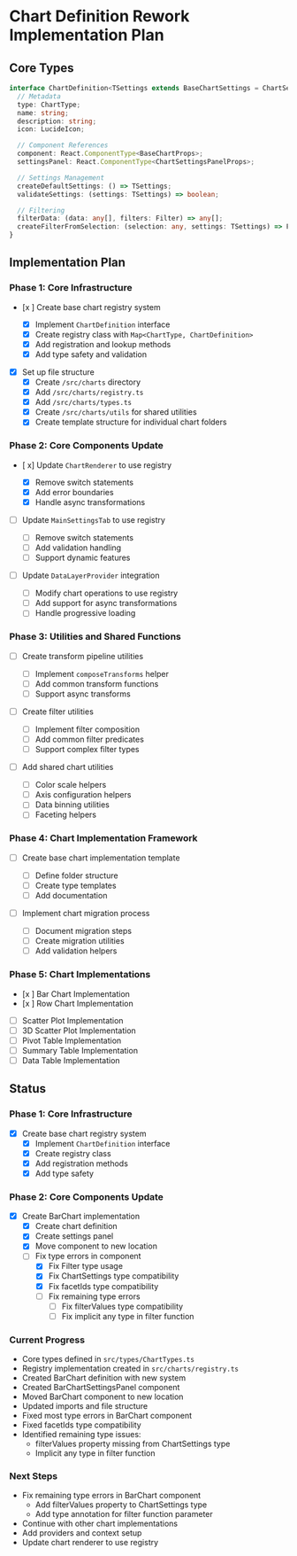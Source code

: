 # Chart Definition Rework Implementation Plan

## Core Types

```typescript
interface ChartDefinition<TSettings extends BaseChartSettings = ChartSettings> {
  // Metadata
  type: ChartType;
  name: string;
  description: string;
  icon: LucideIcon;

  // Component References
  component: React.ComponentType<BaseChartProps>;
  settingsPanel: React.ComponentType<ChartSettingsPanelProps>;

  // Settings Management
  createDefaultSettings: () => TSettings;
  validateSettings: (settings: TSettings) => boolean;

  // Filtering
  filterData: (data: any[], filters: Filter) => any[];
  createFilterFromSelection: (selection: any, settings: TSettings) => Filter;
}
```

## Implementation Plan

### Phase 1: Core Infrastructure

- [x ] Create base chart registry system

  - [x] Implement `ChartDefinition` interface
  - [x] Create registry class with `Map<ChartType, ChartDefinition>`
  - [x] Add registration and lookup methods
  - [x] Add type safety and validation

- [x] Set up file structure
  - [x] Create `/src/charts` directory
  - [x] Add `/src/charts/registry.ts`
  - [x] Add `/src/charts/types.ts`
  - [x] Create `/src/charts/utils` for shared utilities
  - [x] Create template structure for individual chart folders

### Phase 2: Core Components Update

- [ x] Update `ChartRenderer` to use registry

  - [x] Remove switch statements
  - [x] Add error boundaries
  - [x] Handle async transformations

- [ ] Update `MainSettingsTab` to use registry

  - [ ] Remove switch statements
  - [ ] Add validation handling
  - [ ] Support dynamic features

- [ ] Update `DataLayerProvider` integration
  - [ ] Modify chart operations to use registry
  - [ ] Add support for async transformations
  - [ ] Handle progressive loading

### Phase 3: Utilities and Shared Functions

- [ ] Create transform pipeline utilities

  - [ ] Implement `composeTransforms` helper
  - [ ] Add common transform functions
  - [ ] Support async transforms

- [ ] Create filter utilities

  - [ ] Implement filter composition
  - [ ] Add common filter predicates
  - [ ] Support complex filter types

- [ ] Add shared chart utilities
  - [ ] Color scale helpers
  - [ ] Axis configuration helpers
  - [ ] Data binning utilities
  - [ ] Faceting helpers

### Phase 4: Chart Implementation Framework

- [ ] Create base chart implementation template

  - [ ] Define folder structure
  - [ ] Create type templates
  - [ ] Add documentation

- [ ] Implement chart migration process
  - [ ] Document migration steps
  - [ ] Create migration utilities
  - [ ] Add validation helpers

### Phase 5: Chart Implementations

- [x ] Bar Chart Implementation
- [x ] Row Chart Implementation
- [ ] Scatter Plot Implementation
- [ ] 3D Scatter Plot Implementation
- [ ] Pivot Table Implementation
- [ ] Summary Table Implementation
- [ ] Data Table Implementation

## Status

### Phase 1: Core Infrastructure

- [x] Create base chart registry system
  - [x] Implement `ChartDefinition` interface
  - [x] Create registry class
  - [x] Add registration methods
  - [x] Add type safety

### Phase 2: Core Components Update

- [x] Create BarChart implementation
  - [x] Create chart definition
  - [x] Create settings panel
  - [x] Move component to new location
  - [ ] Fix type errors in component
    - [x] Fix Filter type usage
    - [x] Fix ChartSettings type compatibility
    - [x] Fix facetIds type compatibility
    - [ ] Fix remaining type errors
      - [ ] Fix filterValues type compatibility
      - [ ] Fix implicit any type in filter function

### Current Progress

- Core types defined in `src/types/ChartTypes.ts`
- Registry implementation created in `src/charts/registry.ts`
- Created BarChart definition with new system
- Created BarChartSettingsPanel component
- Moved BarChart component to new location
- Updated imports and file structure
- Fixed most type errors in BarChart component
- Fixed facetIds type compatibility
- Identified remaining type issues:
  - filterValues property missing from ChartSettings type
  - Implicit any type in filter function

### Next Steps

- Fix remaining type errors in BarChart component
  - Add filterValues property to ChartSettings type
  - Add type annotation for filter function parameter
- Continue with other chart implementations
- Add providers and context setup
- Update chart renderer to use registry
